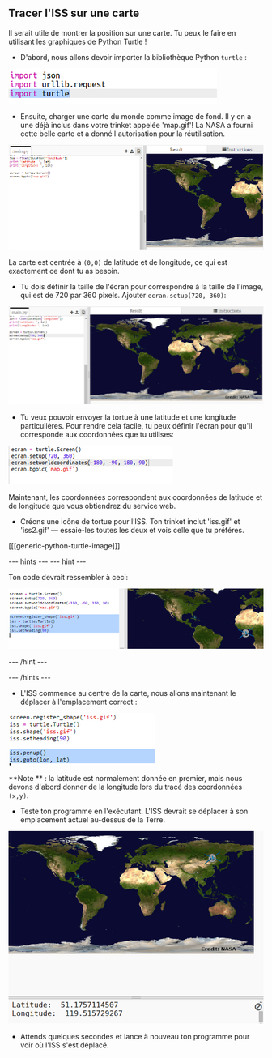 ## Tracer l'ISS sur une carte

Il serait utile de montrer la position sur une carte. Tu peux le faire en utilisant les graphiques de Python Turtle !

+ D'abord, nous allons devoir importer la bibliothèque Python `turtle` :

![capture d'écran](images/iss-turtle.png)

+ Ensuite, charger une carte du monde comme image de fond. Il y en a une déjà inclus dans votre trinket appelée 'map.gif'! La NASA a fourni cette belle carte et a donné l'autorisation pour la réutilisation. 

![capture d’écran](images/iss-map.png)

La carte est centrée à `(0,0)` de latitude et de longitude, ce qui est exactement ce dont tu as besoin.

+ Tu dois définir la taille de l'écran pour correspondre à la taille de l'image, qui est de 720 par 360 pixels. Ajouter `ecran.setup(720, 360)`:

![capture d'écran](images/iss-setup.png)

+ Tu veux pouvoir envoyer la tortue à une latitude et une longitude particulières. Pour rendre cela facile, tu peux définir l'écran pour qu'il corresponde aux coordonnées que tu utilises:

![capture d'écran](images/iss-world.png)

Maintenant, les coordonnées correspondent aux coordonnées de latitude et de longitude que vous obtiendrez du service web.

+ Créons une icône de tortue pour l’ISS. Ton trinket inclut 'iss.gif' et 'iss2.gif' — essaie-les toutes les deux et vois celle que tu préféres. 

[[[generic-python-turtle-image]]]

\--- hints \--- \--- hint \---

Ton code devrait ressembler à ceci:

![capture d'écran](images/iss-image.png)

\--- /hint \---

\--- /hints \---

+ L'ISS commence au centre de la carte, nous allons maintenant le déplacer à l'emplacement correct :

![capture d'écran](images/iss-plot.png)

**Note ** : la latitude est normalement donnée en premier, mais nous devons d'abord donner de la longitude lors du tracé des coordonnées `(x,y)`.

+ Teste ton programme en l'exécutant. L'ISS devrait se déplacer à son emplacement actuel au-dessus de la Terre. 

![capture d'écran](images/iss-plotted.png)

+ Attends quelques secondes et lance à nouveau ton programme pour voir où l'ISS s'est déplacé.